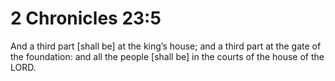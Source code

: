 # 2 Chronicles 23:5

And a third part [shall be] at the king’s house; and a third part at the gate of the foundation: and all the people [shall be] in the courts of the house of the LORD.